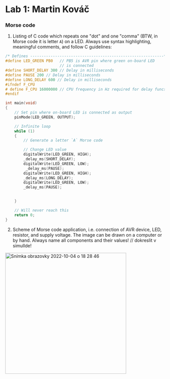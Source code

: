 # Lab 1: Martin Kováč

### Morse code

1. Listing of C code which repeats one "dot" and one "comma" (BTW, in Morse code it is letter `A`) on a LED. Always use syntax highlighting, meaningful comments, and follow C guidelines:

```c
/* Defines -----------------------------------------------------------*/
#define LED_GREEN PB0   // PB5 is AVR pin where green on-board LED 
                        // is connected
#define SHORT_DELAY 300 // Delay in milliseconds
#define PAUSE 200 // Delay in milliseconds
#define LONG_DELAY 600 // Delay in milliseconds
#ifndef F_CPU
# define F_CPU 16000000 // CPU frequency in Hz required for delay funcs
#endif

int main(void)
{
    // Set pin where on-board LED is connected as output
    pinMode(LED_GREEN, OUTPUT);

    // Infinite loop
    while (1)
    {
        // Generate a letter `A` Morse code

        // Change LED value
        digitalWrite(LED_GREEN, HIGH);
        _delay_ms(SHORT_DELAY);
        digitalWrite(LED_GREEN, LOW);
         _delay_ms(PAUSE);
        digitalWrite(LED_GREEN, HIGH);
        _delay_ms(LONG_DELAY);
        digitalWrite(LED_GREEN, LOW);
        _delay_ms(PAUSE);
        

    }

    // Will never reach this
    return 0;
}
```

2. Scheme of Morse code application, i.e. connection of AVR device, LED, resistor, and supply voltage. The image can be drawn on a computer or by hand. Always name all components and their values!
// dokreslit v simullde!

  
<img width="382" alt="Snímka obrazovky 2022-10-04 o 18 28 46" src="https://user-images.githubusercontent.com/99388246/193874239-a5b167c8-fc88-46b4-928b-5e629d6c0ab2.png">

